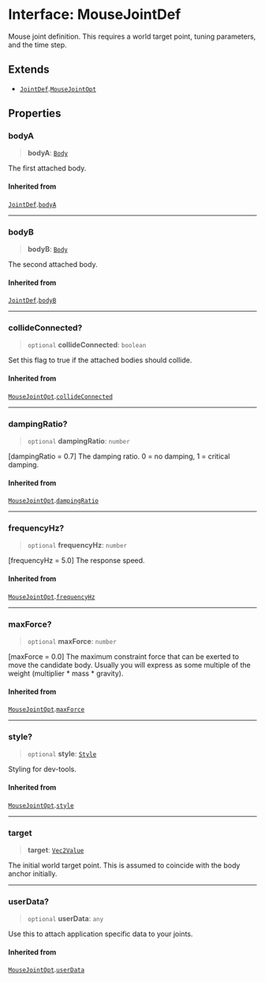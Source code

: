 # Interface: MouseJointDef

Mouse joint definition. This requires a world target point, tuning
parameters, and the time step.

## Extends

- [`JointDef`](/api/interfaces/JointDef).[`MouseJointOpt`](/api/interfaces/MouseJointOpt)

## Properties

### bodyA

> **bodyA**: [`Body`](/api/classes/Body)

The first attached body.

#### Inherited from

[`JointDef`](/api/interfaces/JointDef).[`bodyA`](/api/interfaces/JointDef#bodya)

***

### bodyB

> **bodyB**: [`Body`](/api/classes/Body)

The second attached body.

#### Inherited from

[`JointDef`](/api/interfaces/JointDef).[`bodyB`](/api/interfaces/JointDef#bodyb)

***

### collideConnected?

> `optional` **collideConnected**: `boolean`

Set this flag to true if the attached bodies
should collide.

#### Inherited from

[`MouseJointOpt`](/api/interfaces/MouseJointOpt).[`collideConnected`](/api/interfaces/MouseJointOpt#collideconnected)

***

### dampingRatio?

> `optional` **dampingRatio**: `number`

[dampingRatio = 0.7] The damping ratio. 0 = no damping, 1 = critical
damping.

#### Inherited from

[`MouseJointOpt`](/api/interfaces/MouseJointOpt).[`dampingRatio`](/api/interfaces/MouseJointOpt#dampingratio)

***

### frequencyHz?

> `optional` **frequencyHz**: `number`

[frequencyHz = 5.0] The response speed.

#### Inherited from

[`MouseJointOpt`](/api/interfaces/MouseJointOpt).[`frequencyHz`](/api/interfaces/MouseJointOpt#frequencyhz)

***

### maxForce?

> `optional` **maxForce**: `number`

[maxForce = 0.0] The maximum constraint force that can be exerted to move
the candidate body. Usually you will express as some multiple of the
weight (multiplier * mass * gravity).

#### Inherited from

[`MouseJointOpt`](/api/interfaces/MouseJointOpt).[`maxForce`](/api/interfaces/MouseJointOpt#maxforce)

***

### style?

> `optional` **style**: [`Style`](/api/interfaces/Style)

Styling for dev-tools.

#### Inherited from

[`MouseJointOpt`](/api/interfaces/MouseJointOpt).[`style`](/api/interfaces/MouseJointOpt#style)

***

### target

> **target**: [`Vec2Value`](/api/interfaces/Vec2Value)

The initial world target point. This is assumed to coincide with the body
anchor initially.

***

### userData?

> `optional` **userData**: `any`

Use this to attach application specific data to your joints.

#### Inherited from

[`MouseJointOpt`](/api/interfaces/MouseJointOpt).[`userData`](/api/interfaces/MouseJointOpt#userdata)
